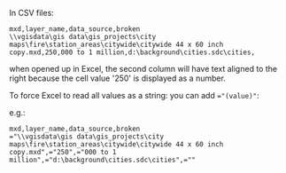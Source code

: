 In CSV files:

```
mxd,layer_name,data_source,broken
\\vgisdata\gis data\gis_projects\city maps\fire\station_areas\citywide\citywide 44 x 60 inch copy.mxd,250,000 to 1 million,d:\background\cities.sdc\cities,
```

when opened up in Excel, the second column will have text aligned to the right because the cell value '250' is displayed as a number.

To force Excel to read all values as a string: you can add `="(value)"`:

e.g.:

```
mxd,layer_name,data_source,broken
="\\vgisdata\gis data\gis_projects\city maps\fire\station_areas\citywide\citywide 44 x 60 inch copy.mxd",="250",="000 to 1 million",="d:\background\cities.sdc\cities",=""
```
